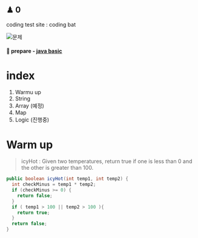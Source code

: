 ## ♟ 0

coding test site : coding bat

![문제](https://github.com/SoobinJung1013/coding-test-study/blob/main/image/codingBat.png)

#### 🧩 prepare - [java basic](https://github.com/SoobinJung1013/study_archive/tree/main/school/3%ED%95%99%EB%85%842%ED%95%99%EA%B8%B0/JavaProgramming%EA%B8%B0%EC%B4%88)

# index

1. Warmu up
2. String
3. Array (예정)
4. Map
5. Logic (진행중)

# Warm up

> icyHot : Given two temperatures, return true if one is less than 0 and the other is greater than 100.

```java
public boolean icyHot(int temp1, int temp2) {
  int checkMinus = temp1 * temp2;
  if (checkMinus >= 0) {
    return false;
  }
  if ( temp1 > 100 || temp2 > 100 ){
    return true;
  }
  return false;
}

```
